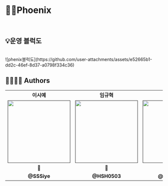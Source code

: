 # 🐦‍🔥Phoenix
<br/>

## 💡운영 블럭도
<br/>
![phenix블럭도](https://github.com/user-attachments/assets/e52665b1-dd2c-46ef-8d37-a0798f334c36)
<br/>

## 👩‍👩‍👧‍👧 Authors
<table>
  <tbody>
    <tr>
      <td colspan="1" align="center"><b>이시예</b></td>
      <td colspan="1" align="center"><b>임규혁</b></td>
      <td colspan="1" align="center"><b>한세훈</b></td>
    </tr>
    <tr>
      <td align="center"><a href=""><img src="https://github.com/user-attachments/assets/54d50a66-5782-4390-bd3e-23d4f1c7c0fb" width="200px;" alt=""/><br /><sub><b></b></sub></a></td>
       <td align="center"><a href=""><img src="https://github.com/DeveloperAcademy-POSTECH/2024-MC2-M17-Kodari/assets/108053426/80ebff67-a9bb-4493-b544-c312aea2f376" width="200px;" alt=""/><br /><sub><b></b></sub></a></td>
      <td align="center"><a href=""><img src="https://github.com/DeveloperAcademy-POSTECH/2024-MC2-M17-Kodari/assets/108053426/80ebff67-a9bb-4493-b544-c312aea2f376" width="200px;" alt=""/><br /><sub><b></b></sub></a></td>
    </tr>
    <tr>
      <td colspan="1" align="center"><b>🦁</b></td>
      <td colspan="1" align="center"><b>🐼</b></td>
      <td colspan="1" align="center"><b>🐸</b></td>
    </tr>
     <tr>
      <td colspan="1" align="center"><b>@SSSiye</b></td>
      <td colspan="1" align="center"><b>@HSH0503</b></td>
      <td colspan="1" align="center"><b>@lgh010720</b></td>
    </tr>
  </tbody>
</table>
<br></br>
